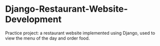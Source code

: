 # Django-Restaurant-Website-Development
Practice project: a restaurant website implemented using Django, used to view the menu of the day and order food.
